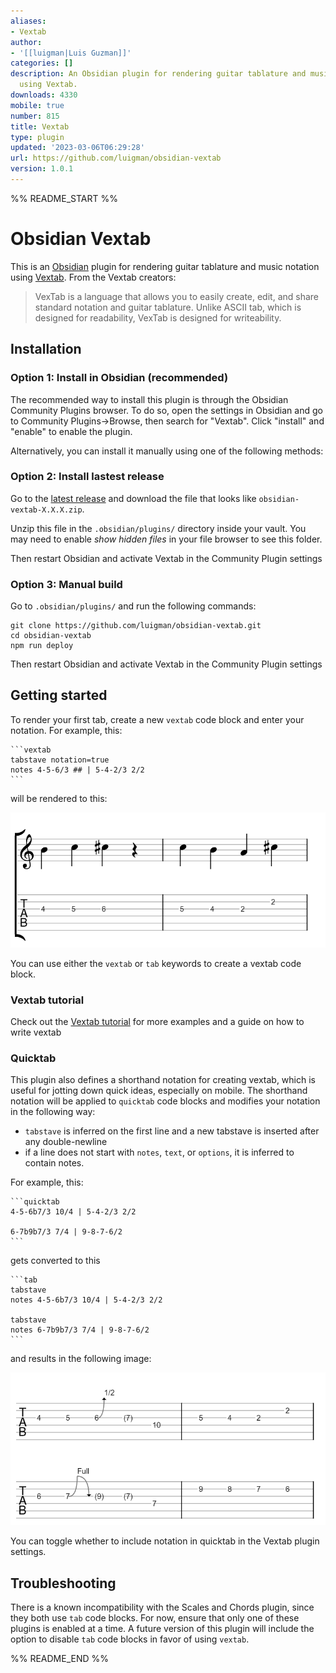 ```yaml
---
aliases:
- Vextab
author:
- '[[luigman|Luis Guzman]]'
categories: []
description: An Obsidian plugin for rendering guitar tablature and music notation
  using Vextab.
downloads: 4330
mobile: true
number: 815
title: Vextab
type: plugin
updated: '2023-03-06T06:29:28'
url: https://github.com/luigman/obsidian-vextab
version: 1.0.1
---
```


%% README_START %%

# Obsidian Vextab

This is an [Obsidian](https://obsidian.md) plugin for rendering guitar tablature and music notation using [Vextab](https://vexflow.com/vextab/). From the Vextab creators:

> VexTab is a language that allows you to easily create, edit, and share standard notation and guitar tablature. Unlike ASCII tab, which is designed for readability, VexTab is designed for writeability. 

## Installation
### Option 1: Install in Obsidian (recommended)
The recommended way to install this plugin is through the Obsidian Community Plugins browser. To do so, open the settings in Obsidian and go to Community Plugins->Browse, then search for "Vextab". Click "install" and "enable" to enable the plugin.

Alternatively, you can install it manually using one of the following methods:

### Option 2: Install lastest release
Go to the [latest release](https://github.com/luigman/obsidian-vextab/releases/latest) and download the file that looks like `obsidian-vextab-X.X.X.zip`.

Unzip this file in the `.obsidian/plugins/` directory inside your vault. You may need to enable *show hidden files* in your file browser to see this folder.

Then restart Obsidian and activate Vextab in the Community Plugin settings

### Option 3: Manual build
Go to `.obsidian/plugins/` and run the following commands:
```
git clone https://github.com/luigman/obsidian-vextab.git
cd obsidian-vextab
npm run deploy
```
Then restart Obsidian and activate Vextab in the Community Plugin settings

## Getting started
To render your first tab, create a new `vextab` code block and enter your notation. For example, this:
````
```vextab
tabstave notation=true
notes 4-5-6/3 ## | 5-4-2/3 2/2
```
````

will be rendered to this:

![example1](https://raw.githubusercontent.com/luigman/obsidian-vextab/HEAD/images/example1.png)

You can use either the `vextab` or `tab` keywords to create a vextab code block.

### Vextab tutorial
Check out the [Vextab tutorial](https://vexflow.com/vextab/tutorial.html) for more examples and a guide on how to write vextab

### Quicktab
This plugin also defines a shorthand notation for creating vextab, which is useful for jotting down quick ideas, especially on mobile. The shorthand notation will be applied to `quicktab` code blocks and modifies your notation in the following way:
- `tabstave` is inferred on the first line and a new tabstave is inserted after any double-newline
- if a line does not start with `notes`, `text`, or `options`, it is inferred to contain notes.

For example, this:
````
```quicktab
4-5-6b7/3 10/4 | 5-4-2/3 2/2

6-7b9b7/3 7/4 | 9-8-7-6/2
```
````
gets converted to this
````
```tab
tabstave
notes 4-5-6b7/3 10/4 | 5-4-2/3 2/2

tabstave
notes 6-7b9b7/3 7/4 | 9-8-7-6/2
```
````
and results in the following image:

![example-quicktab](https://raw.githubusercontent.com/luigman/obsidian-vextab/HEAD/images/example-quicktab.png)

You can toggle whether to include notation in quicktab in the Vextab plugin settings.

## Troubleshooting
There is a known incompatibility with the Scales and Chords plugin, since they both use `tab` code blocks. For now, ensure that only one of these plugins is enabled at a time. A future version of this plugin will include the option to disable `tab` code blocks in favor of using `vextab`.


%% README_END %%